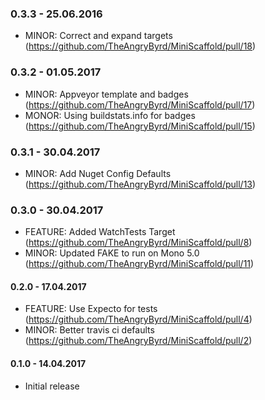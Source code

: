 ### 0.3.3 - 25.06.2016
* MINOR: Correct and expand targets (https://github.com/TheAngryByrd/MiniScaffold/pull/18)

### 0.3.2 - 01.05.2017
* MINOR: Appveyor template and badges (https://github.com/TheAngryByrd/MiniScaffold/pull/17)
* MONOR: Using buildstats.info for badges (https://github.com/TheAngryByrd/MiniScaffold/pull/15)

### 0.3.1 - 30.04.2017
* MINOR: Add Nuget Config Defaults (https://github.com/TheAngryByrd/MiniScaffold/pull/13)

### 0.3.0 - 30.04.2017
* FEATURE: Added WatchTests Target (https://github.com/TheAngryByrd/MiniScaffold/pull/8)
* MINOR: Updated FAKE to run on Mono 5.0 (https://github.com/TheAngryByrd/MiniScaffold/pull/11)

#### 0.2.0 - 17.04.2017
* FEATURE: Use Expecto for tests (https://github.com/TheAngryByrd/MiniScaffold/pull/4)
* MINOR: Better travis ci defaults (https://github.com/TheAngryByrd/MiniScaffold/pull/2)

#### 0.1.0 - 14.04.2017
* Initial release